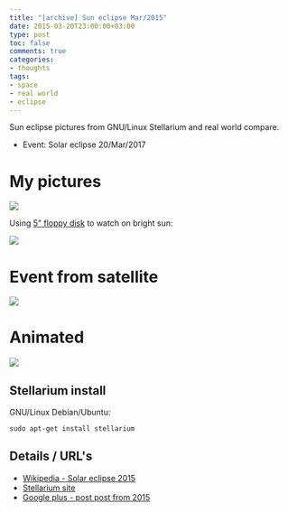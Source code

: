 ```yaml
---
title: "[archive] Sun eclipse Mar/2015"
date: 2015-03-20T23:00:00+03:00
type: post
toc: false
comments: true
categories:
- thoughts
tags:
- space
- real world
- eclipse
---
```


Sun eclipse pictures from GNU/Linux Stellarium and real world compare.

<!--more-->

* Event: Solar eclipse 20/Mar/2017

# My pictures

![](/images/real-world-Sun-eclipse-Mar2015/c.jpg)

Using [5" floppy disk](https://en.wikipedia.org/wiki/Floppy_disk) to watch on bright sun:

![](/images/real-world-Sun-eclipse-Mar2015/c1.jpg)

# Event from satellite

![](/images/real-world-Sun-eclipse-Mar2015/c.gif)

# Animated

![](/images/real-world-Sun-eclipse-Mar2015/c1.gif)

## Stellarium install

GNU/Linux Debian/Ubuntu:
```
sudo apt-get install stellarium
```

## Details / URL's

* [Wikipedia - Solar eclipse 2015](https://en.wikipedia.org/wiki/Solar_eclipse_of_March_20,_2015)
* [Stellarium site](http://www.stellarium.org/)
* [Google plus - post post from 2015](https://plus.google.com/+NickVoid/posts/NwX9tbDd6eg)



